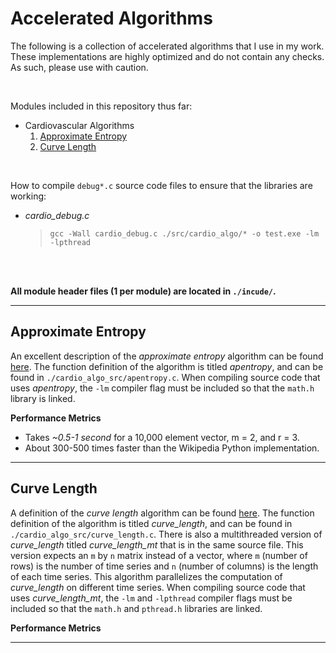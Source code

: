 # Accelerated Algorithms

The following is a collection of accelerated algorithms that I use in my work. These implementations are highly optimized and do not contain any checks. As such, please
use with caution.

<br/>

Modules included in this repository thus far:
* Cardiovascular Algorithms 
    1) [Approximate Entropy](#approximate-entropy)
    2) [Curve Length](#curve-length)
    
<br/>

How to compile `debug*.c` source code files to ensure that the libraries are working:
* *cardio_debug.c*
    
    > `gcc -Wall cardio_debug.c ./src/cardio_algo/* -o test.exe -lm -lpthread`
         
<br/>
<br/>

**All module header files (1 per module) are located in `./incude/`.** 

---

## Approximate Entropy

An excellent description of the *approximate entropy* algorithm can be found [here](https://en.wikipedia.org/wiki/Approximate_entropy#The_interpretation). The function definition of the algorithm is titled *apentropy*, and can be found in `./cardio_algo_src/apentropy.c`. When compiling source code that uses *apentropy*, the `-lm` compiler flag must be included so that the `math.h` library is linked.

**Performance Metrics**
* Takes *~0.5-1 second* for a 10,000 element vector, m = 2, and r = 3.
* About 300-500 times faster than the Wikipedia Python implementation.

---

## Curve Length

A definition of the *curve length* algorithm can be found [here](https://lcp.mit.edu/pdf/Zong06.pdf). The function definition of the algorithm is titled *curve_length*, and can be found in `./cardio_algo_src/curve_length.c`. There is also a multithreaded version of *curve_length* titled *curve_length_mt* that is in the same source file. This version expects an `m` by `n` matrix instead of a vector, where `m` (number of rows) is the number of time series and `n` (number of columns) is the length of each time series. This algorithm parallelizes the computation of *curve_length* on different time series. When compiling source code that uses *curve_length_mt*, the `-lm` and `-lpthread` compiler flags must be included so that the `math.h` and `pthread.h` libraries are linked.

**Performance Metrics**

---
